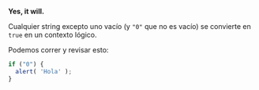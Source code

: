**Yes, it will.**

Cualquier string excepto uno vacío (y `"0"` que no es vacío) se convierte en `true` en un contexto lógico.

Podemos correr y revisar esto:

```js run
if ("0") {
  alert( 'Hola' );
}
```

